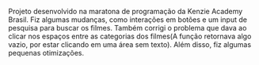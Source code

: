 Projeto desenvolvido na maratona de programação da Kenzie Academy Brasil. Fiz algumas mudanças, como interações em botões e um input de pesquisa para buscar os filmes. Também corrigi o problema que dava ao clicar nos espaços entre as categorias dos filmes(A função retornava algo vazio, por estar clicando em uma área sem texto). Além disso, fiz algumas pequenas otimizações.
